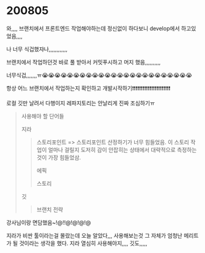 # 200805

와,,,, 브랜치에서 프론트엔드 작업해야하는데 정신없이 하다보니 develop에서 하고있었음,,,,

나 너무 식겁했쟈나,,,,,,,,,,,,



브랜치에서 작업하던것 바로 풀 받아서 커밋푸시하고 머지 했음,,,,,,,,,,



너무식겁,,,,,,,ㅠ😭😭😭😭😭😭😭😭😭😭😭😭😭😭😭😭😭😭😭😭😭😭😭😭



항상 어느 브랜치에서 작업하는지 확인하고 개발시작하기❗❗❗❗❗❗❗❗❗❗❗❗❗❗❗❗❗❗❗❗❗❗

로컬 깃만 날려서 다행이지 레파지토리는 안날리게 진짜 조심하기ㅠ





> 사용해야 할 단어들
>
> 지라 
>
> > 스토리포인트 => 스토리포인트 산정하기가 너무 힘들었음. 이 스토리 작업이 얼마나 걸릴지 도저히 감이 안잡히는 상태에서 대략적으로 측정하는것이 가장 힘들었삼.
> >
> > 에픽
> >
> > 스토리
>
> 깃  
>
> > 브랜치 전략



강사님이랑 면담했음~!@!!@!@!@!@

지라가 비싼 툴이라는걸 몰랐는데 오늘 알았다,,, 사용해보는것 그 자체가 엄청난 메리트가 될 것이라는 생각을 했다. 지라 열심히 사용해야지,,,, 깃도,,,,,